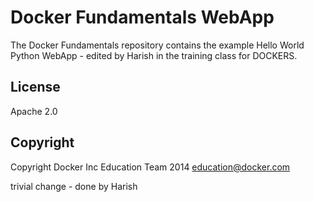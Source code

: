 Docker Fundamentals WebApp
==========================

The Docker Fundamentals repository contains the example Hello World Python WebApp  - edited by Harish in the training class for DOCKERS.

## License

Apache 2.0

## Copyright

Copyright Docker Inc Education Team 2014 <education@docker.com>


trivial change - done by Harish
